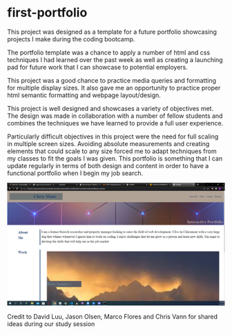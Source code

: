 # first-portfolio
<p>
This project was designed as a template for a future portfolio showcasing projects I make during the coding bootcamp.
</p>
<p>
The portfolio template was a chance to apply a number of html and css techniques I had learned over the past week as well as creating a launching pad for future work that I can showcase to potential employers.
</p>
<p>
This project was a good chance to practice media queries and formatting for multiple display sizes. It also gave me an opportunity to practice proper html semantic formatting and webpage layout/design.
</p>
<p>
This project is well designed and showcases a variety of objectives met. The design was made in collaboration with a number of fellow students and combines the techniques we have learned to provide a full user experience.
</p>
<p>
Particularly difficult objectives in this project were the need for full scaling in multiple screen sizes. Avoiding absolute measurements and creating elements that could scale to any size forced me to adapt techniques from my classes to fit the goals I was given. This portfolio is something that I can update regularly in terms of both design and content in order to have a functional portfolio when I begin my job search.</p>
<img src="Portfolio.png">
<p>
Credit to David Luu, Jason Olsen, Marco Flores and Chris Vann for shared ideas during our study session
</p>
